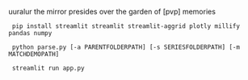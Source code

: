 uuralur the mirror presides over the garden of [pvp] memories

``` pip install streamlit streamlit streamlit-aggrid plotly millify pandas numpy```  

``` python parse.py [-a PARENTFOLDERPATH] [-s SERIESFOLDERPATH] [-m MATCHDEMOPATH]```  

``` streamlit run app.py```  

